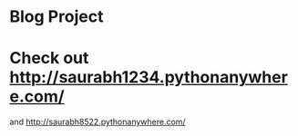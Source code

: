 # Blog Project

# Check out http://saurabh1234.pythonanywhere.com/
and http://saurabh8522.pythonanywhere.com/

